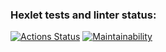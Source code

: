 ### Hexlet tests and linter status:
[![Actions Status](https://github.com/Alex-Iset/python-project-50/actions/workflows/hexlet-check.yml/badge.svg)](https://github.com/Alex-Iset/python-project-50/actions)
[![Maintainability](https://api.codeclimate.com/v1/badges/3c80090ba2bb48e60105/maintainability)](https://codeclimate.com/github/Alex-Iset/python-project-50/maintainability)